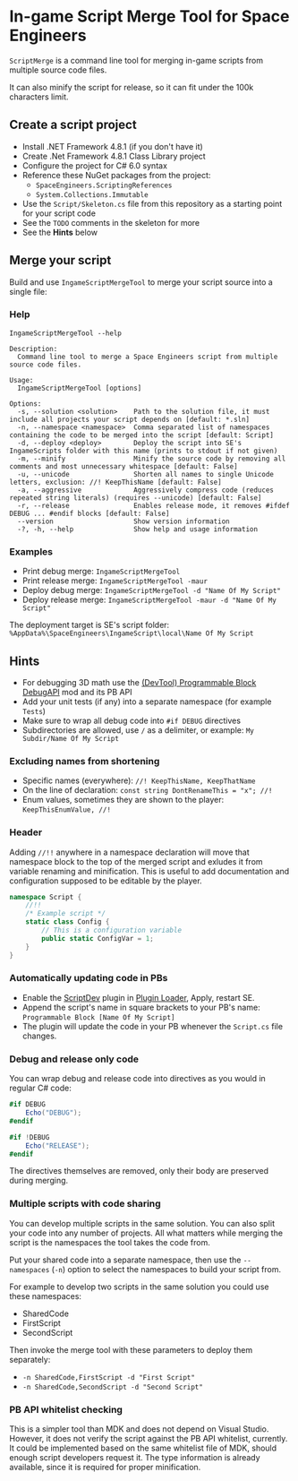 # In-game Script Merge Tool for Space Engineers

`ScriptMerge` is a command line tool for merging in-game scripts from multiple source code files. 

It can also minify the script for release, so it can fit under the 100k characters limit. 

## Create a script project

- Install .NET Framework 4.8.1 (if you don't have it)
- Create .Net Framework 4.8.1 Class Library project
- Configure the project for C# 6.0 syntax
- Reference these NuGet packages from the project:
  - `SpaceEngineers.ScriptingReferences`
  - `System.Collections.Immutable` 
- Use the `Script/Skeleton.cs` file from this repository as a starting point for your script code
- See the `TODO` comments in the skeleton for more
- See the **Hints** below

## Merge your script

Build and use `IngameScriptMergeTool` to merge your script source into a single file:

### Help 

`IngameScriptMergeTool --help`

```
Description:
  Command line tool to merge a Space Engineers script from multiple source code files.

Usage:
  IngameScriptMergeTool [options]

Options:
  -s, --solution <solution>    Path to the solution file, it must include all projects your script depends on [default: *.sln]
  -n, --namespace <namespace>  Comma separated list of namespaces containing the code to be merged into the script [default: Script]
  -d, --deploy <deploy>        Deploy the script into SE's IngameScripts folder with this name (prints to stdout if not given)
  -m, --minify                 Minify the source code by removing all comments and most unnecessary whitespace [default: False]
  -u, --unicode                Shorten all names to single Unicode letters, exclusion: //! KeepThisName [default: False]
  -a, --aggressive             Aggressively compress code (reduces repeated string literals) (requires --unicode) [default: False]
  -r, --release                Enables release mode, it removes #ifdef DEBUG ... #endif blocks [default: False]
  --version                    Show version information
  -?, -h, --help               Show help and usage information
```

### Examples

- Print debug merge: `IngameScriptMergeTool`
- Print release merge: `IngameScriptMergeTool -maur` 
- Deploy debug merge: `IngameScriptMergeTool -d "Name Of My Script"`
- Deploy release merge: `IngameScriptMergeTool -maur -d "Name Of My Script"` 

The deployment target is SE's script folder: `%AppData%\SpaceEngineers\IngameScript\local\Name Of My Script`

## Hints

- For debugging 3D math use the [(DevTool) Programmable Block DebugAPI](https://steamcommunity.com/sharedfiles/filedetails/?id=2654858862) mod and its PB API
- Add your unit tests (if any) into a separate namespace (for example `Tests`)
- Make sure to wrap all debug code into `#if DEBUG` directives
- Subdirectories are allowed, use `/` as a delimiter, or example: `My Subdir/Name Of My Script`

### Excluding names from shortening

- Specific names (everywhere): `//! KeepThisName, KeepThatName`
- On the line of declaration: `const string DontRenameThis = "x"; //!`
- Enum values, sometimes they are shown to the player: `KeepThisEnumValue, //!`

### Header

Adding `//!!` anywhere in a namespace declaration will move that namespace block to the
top of the merged script and exludes it from variable renaming and minification.
This is useful to add documentation and configuration supposed to be editable by the player. 

```cs
namespace Script {
    //!!
    /* Example script */
    static class Config {
        // This is a configuration variable
        public static ConfigVar = 1; 
    }
}
```

### Automatically updating code in PBs

- Enable the [ScriptDev](https://github.com/viktor-ferenczi/se-script-dev) plugin in [Plugin Loader](https://github.com/sepluginloader/SpaceEngineersLauncher), Apply, restart SE.
- Append the script's name in square brackets to your PB's name: `Programmable Block [Name Of My Script]`
- The plugin will update the code in your PB whenever the `Script.cs` file changes.

### Debug and release only code

You can wrap debug and release code into directives as you would in regular C# code:

```cs
#if DEBUG
    Echo("DEBUG");
#endif

#if !DEBUG
    Echo("RELEASE");
#endif
```

The directives themselves are removed, only their body are preserved during merging.

### Multiple scripts with code sharing

You can develop multiple scripts in the same solution. You can also split your code into any number of projects.
All what matters while merging the script is the namespaces the tool takes the code from. 

Put your shared code into a separate namespace, then use the `--namespaces` (`-n`) option to select the namespaces
to build your script from. 

For example to develop two scripts in the same solution you could use these namespaces:
- SharedCode
- FirstScript
- SecondScript

Then invoke the merge tool with these parameters to deploy them separately:
- `-n SharedCode,FirstScript -d "First Script"`
- `-n SharedCode,SecondScript -d "Second Script"`

### PB API whitelist checking

This is a simpler tool than MDK and does not depend on Visual Studio. However, it does not verify
the script against the PB API whitelist, currently. It could be implemented based on the same whitelist
file of MDK, should enough script developers request it. The type information is already available,
since it is required for proper minification.